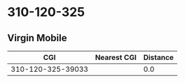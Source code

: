 # 310-120-325
## Virgin Mobile


| CGI | Nearest CGI | Distance |
|-----|-------------|----------|
| 310-120-325-39033 |  | 0.0 |

